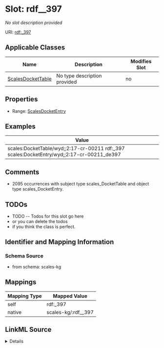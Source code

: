 

# Slot: rdf__397


_No slot description provided_





URI: [rdf:_397](http://www.w3.org/1999/02/22-rdf-syntax-ns#_397)



<!-- no inheritance hierarchy -->





## Applicable Classes

| Name | Description | Modifies Slot |
| --- | --- | --- |
| [ScalesDocketTable](../classes/ScalesDocketTable.md) | No type description provided |  no  |







## Properties

* Range: [ScalesDocketEntry](../classes/ScalesDocketEntry.md)






## Examples

| Value |
| --- |
| scales:DocketTable/wyd;;2:17-cr-00211 rdf:_397 scales:DocketEntry/wyd;;2:17-cr-00211_de397 |

## Comments

* 2095 occurrences with subject type scales_DocketTable and object type scales_DocketEntry.

## TODOs

* TODO -- Todos for this slot go here
* or you can delete the todos
* if you think the class is perfect.

## Identifier and Mapping Information







### Schema Source


* from schema: scales-kg




## Mappings

| Mapping Type | Mapped Value |
| ---  | ---  |
| self | rdf:_397 |
| native | scales-kg/:rdf__397 |




## LinkML Source

<details>
```yaml
name: rdf__397
description: No slot description provided
todos:
- TODO -- Todos for this slot go here
- or you can delete the todos
- if you think the class is perfect.
comments:
- 2095 occurrences with subject type scales_DocketTable and object type scales_DocketEntry.
examples:
- value: scales:DocketTable/wyd;;2:17-cr-00211 rdf:_397 scales:DocketEntry/wyd;;2:17-cr-00211_de397
from_schema: scales-kg
rank: 1000
slot_uri: rdf:_397
alias: rdf__397
domain_of:
- scales_DocketTable
range: scales_DocketEntry

```
</details>